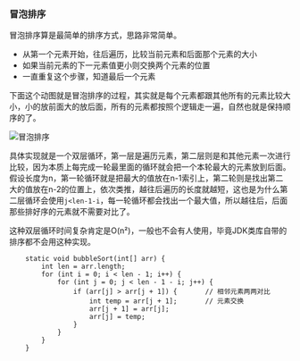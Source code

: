 ### 冒泡排序

冒泡排序算是最简单的排序方式，思路非常简单。
- 从第一个元素开始，往后遍历，比较当前元素和后面那个元素的大小
- 如果当前元素的下一元素值更小则交换两个元素的位置
- 一直重复这个步骤，知道最后一个元素

下面这个动图就是冒泡排序的过程，其实就是每个元素都跟其他所有的元素比较大小，小的放前面大的放后面，所有的元素都按照个逻辑走一遍，自然也就是保持顺序的了。

![冒泡排序](https://github.com/nemolpsky/algorithm/raw/master/file/data/image/bubbleSort.gif)



具体实现就是一个双层循环，第一层是遍历元素，第二层则是和其他元素一次进行比较，因为本质上每完成一轮最里面的循环就会把一个本轮最大的元素放到后面。假设长度为n，第一轮循环就是把最大的值放在n-1索引上，第二轮则是找出第二大的值放在n-2的位置上，依次类推，越往后遍历的长度就越短，这也是为什么第二层循环会使用```j<len-1-i```，每一轮循环都会找出一个最大值，所以越往后，后面那些排好序的元素就不需要对比了。

这种双层循环时间复杂肯定是O(n²)，一般也不会有人使用，毕竟JDK类库自带的排序都不会用这种实现。

```
    static void bubbleSort(int[] arr) {
        int len = arr.length;
        for (int i = 0; i < len - 1; i++) {
            for (int j = 0; j < len - 1 - i; j++) {
                if (arr[j] > arr[j + 1]) {       // 相邻元素两两对比
                    int temp = arr[j + 1];       // 元素交换
                    arr[j + 1] = arr[j];
                    arr[j] = temp;
                }
            }
        }
    }
```